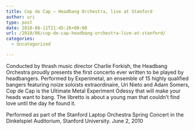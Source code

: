 ```yaml
---
title: Cop de Cap – Headbang Orchestra, live at Stanford
author: uri
type: post
date: 2010-06-11T21:45:26+00:00
url: /2010/06/cop-de-cap-headbang-orchestra-live-at-stanford/
categories:
  - Uncategorized

---
```

Conducted by thrash music director Charlie Forkish, the Headbang Orchestra proudly presents the first concerto ever written to be played by headbangers. Performed by Experimetal, an ensemble of 15 highly qualified bangers featuring noize soloists extraordinaire, Uri Nieto and Adam Somers, Cop de Cap is the Ultimate Metal Experiment Odessy that will make your heads want to bang. The libretto is about a young man that couldn&#8217;t find love until the day he found it.

Performed as part of the Stanford Laptop Orchestra Spring Concert in the Dinkelspiel Auditorium, Stanford University. June 2, 2010

<p style="text-align: center;">
</p>